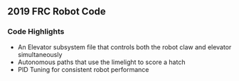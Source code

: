 ## 2019 FRC Robot Code

### Code Highlights
- An Elevator subsystem file that controls both the robot claw and elevator simultaneously
- Autonomous paths that use the limelight to score a hatch
- PID Tuning for consistent robot performance